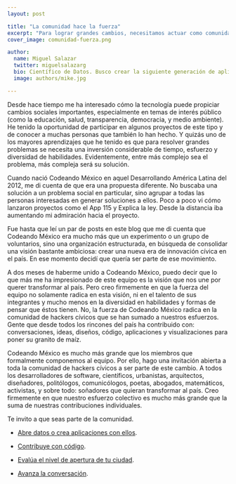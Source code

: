 ```yaml
---
layout: post

title: "La comunidad hace la fuerza"
excerpt: "Para lograr grandes cambios, necesitamos actuar como comunidad."
cover_image: comunidad-fuerza.png

author:
  name: Miguel Salazar
  twitter: miguelsalazarg
  bio: Científico de Datos. Busco crear la siguiente generación de aplicaciones cívicas basadas en datos, para construir una sociedad más informada. También exploro datos abiertos para poder analizar, entender, inferir y predecir patrones que pueda haber ocultos en ellos, y publicar esos hallazgos de forma libre y abierta.
  image: authors/mike.jpg

---
```


Desde hace tiempo me ha interesado cómo la tecnología puede propiciar cambios sociales importantes, especialmente en temas de interés público (como la educación, salud, transparencia, democracia, y medio ambiente). He tenido la oportunidad de participar en algunos proyectos de este tipo y de conocer a muchas personas que también lo han hecho.  Y quizás uno de los mayores aprendizajes que he tenido es que para resolver grandes problemas se necesita una inversión considerable de tiempo, esfuerzo y diversidad de habilidades. Evidentemente, entre más complejo sea el problema, más compleja será su solución.

Cuando nació Codeando México en aquel Desarrollando América Latina del 2012, me di cuenta de que era una propuesta diferente. No buscaba una solución a un problema social en particular, sino agrupar a todas las personas interesadas en generar soluciones a ellos. Poco a poco vi cómo lanzaron proyectos como el App 115 y Explica la ley. Desde la distancia iba aumentando mi admiración hacia el proyecto.

Fue hasta que leí un par de posts en este blog que me di cuenta que Codeando México era mucho más que un experimento o un grupo de voluntarios, sino una organización estructurada, en búsqueda de consolidar una visión bastante ambiciosa: crear una nueva era de innovación cívica en el país. En ese momento decidí que quería ser parte de ese movimiento.

A dos meses de haberme unido a Codeando México, puedo decir que lo que más me ha impresionado de este equipo es la visión que nos une por querer transformar al país. Pero creo firmemente en que la fuerza del equipo no solamente radica en esta visión, ni en el talento de sus integrantes y mucho menos en la diversidad en habilidades y formas de pensar que éstos tienen. No, la fuerza de Codeando México radica en la comunidad de hackers cívicos que se han sumado a nuestros esfuerzos. Gente que desde todos los rincones del país ha contribuido con: conversaciones, ideas, diseños, código, aplicaciones y visualizaciones para poner su granito de maíz. 

Codeando México es mucho más grande que los miembros que formalmente componemos al equipo. Por ello, hago una invitación abierta a toda la comunidad de hackers cívicos a ser parte de este cambio. A todos los desarrolladores de software, científicos, urbanistas, arquitectos, diseñadores, politólogos, comunicólogos, poetas, abogados, matemáticos, activistas, y sobre todo: soñadores que quieran transformar al país. Creo firmemente en que nuestro esfuerzo colectivo es mucho más grande que la suma de nuestras contribuciones individuales.

Te invito a que seas parte de la comunidad.

* [Abre datos o crea aplicaciones con ellos](http://datamx.io).

* [Contribuye con código](http://github.com/CodeandoMexico).

* [Evalúa el nivel de apertura de tu ciudad](http://censo.datamx.io/).

* [Avanza la conversación](http://comunidad.codeandomexico.org/).
